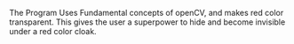The Program Uses Fundamental concepts of openCV, and makes red color transparent.
This gives the user a superpower to hide and become invisible under a red color cloak.

